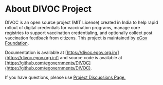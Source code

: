 # About DIVOC Project

DIVOC is an open source project \(MIT License\) created in India to help rapid rollout of digital credentials for vaccination programs, manage core registries to support vaccination credentialing, and optionally collect post vaccination feedback from citizens. This project is maintained by [eGov Foundation](https://egov.org.in/).

Documentation is available at [https://divoc.egov.org.in/](https://divoc.egov.org.in/) and source code is available at [https://github.com/egovernments/DIVOC](https://github.com/egovernments/DIVOC). 

If you have questions, please use [Project Discussions Page.](https://github.com/egovernments/DIVOC/discussions)

